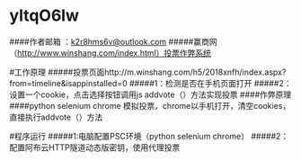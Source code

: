 # yltqO6lw
####作者邮箱 ：k2r8hms6v@outlook.com
#####赢商网（http://www.winshang.com/index.html）投票作弊系统

#工作原理
#####投票页面http://m.winshang.com/h5/2018xnfh/index.aspx?from=timeline&isappinstalled=0
#####1：检测是否在手机页面打开
#####2：设置一个cookie，点击选择按钮调用js addvote（）方法实现投票
####作弊原理
####python selenium chrome 模拟投票，chrome以手机打开，清空cookies，直接执行addvote（）方法

#程序运行
#####1:电脑配置PSC环境（python selenium chrome）
#####2：配置阿布云HTTP隧道动态版密钥，使用代理投票
